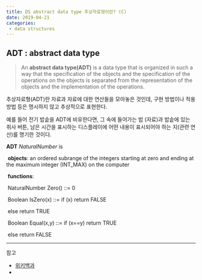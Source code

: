 ```yaml
---
title: DS abstract data type 추상자료형이란? (C)
date: 2019-04-21
categories:
 - data structures
---
```




## ADT : abstract data type



> An **abstract data type(ADT)** is a data type that is organized in such a way that the specification of the objects and the specification of the operations on the objects is separated from the representation of the objects and the implementation of the operations.



추상자료형(ADT)란 자료과 자료에 대한 연산들을 모아놓은 것인데, 구현 방법이나 적용 방법 등은 명시하지 않고 추상적으로 표현한다.

예를 들어 전기 밥솥을 ADT에 비유한다면, 그 속에 들어가는 밥 (자료)과 밥솥에 있는 취사 버튼, 남은 시간을 표시하는 디스플레이에 어떤 내용이 표시되어야 하는 지(관련 연산)를 명기한 것이다. 



**ADT** _NaturalNumber_ is

​	**objects**: an ordered subrange of the integers starting at zero and ending at the maximum integer (INT_MAX) on the computer

​	**functions**:

​		NaturalNumber Zero()	::= 0

​		Boolean IsZero(x)		 ::= if (x) return FALSE

​								     else return TRUE

​		Boolean Equal(x,y)		::= if (x==y) return TRUE

​								      else return FALSE







<hr/>

참고 

- [위키백과](<https://ko.wikipedia.org/wiki/%EC%B6%94%EC%83%81_%EC%9E%90%EB%A3%8C%ED%98%95>)
- <Fundamentals of Data Structure in C>